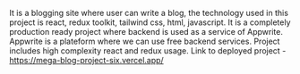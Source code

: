 It is a blogging site where user can write a blog, the technology used in this project is react, redux toolkit, tailwind css, html, javascript. It is a completely production ready project where backend is used as a service of Appwrite. Appwrite is a plateform where we can use free backend services. Project includes high complexity react and redux usage.
Link to deployed project - https://mega-blog-project-six.vercel.app/

